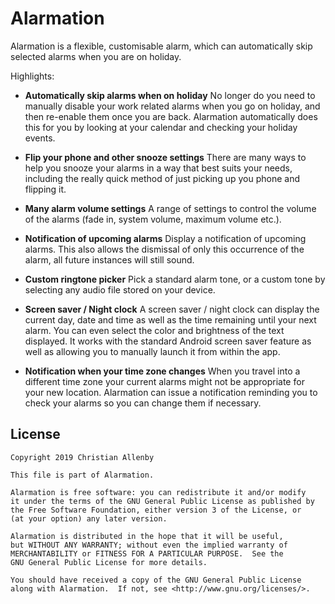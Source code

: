 # Alarmation
Alarmation is a flexible, customisable alarm, which can automatically skip selected alarms when you are on holiday.

Highlights:

- **Automatically skip alarms when on holiday**
No longer do you need to manually disable your work related alarms when you go on holiday, and then re-enable them once you are back.
Alarmation automatically does this for you by looking at your calendar and checking your holiday events. 

- **Flip your phone and other snooze settings**
There are many ways to help you snooze your alarms in a way that best suits your needs, including the really quick method of just picking up you phone and flipping it.

- **Many alarm volume settings**
A range of settings to control the volume of the alarms (fade in, system volume, maximum volume etc.).

- **Notification of upcoming alarms**
Display a notification of upcoming alarms. This also allows the dismissal of only this occurrence of the alarm, all future instances will still sound.

- **Custom ringtone picker**
Pick a standard alarm tone, or a custom tone by selecting any audio file stored on your device.

- **Screen saver / Night clock**
A screen saver / night clock can display the current day, date and time as well as the time remaining until your next alarm. You can even select the color and brightness of the text displayed. It works with the standard Android screen saver feature as well as allowing you to manually launch it from within the app.

- **Notification when your time zone changes**
When you travel into a different time zone your current alarms might not be appropriate for your new location. Alarmation can issue a notification reminding you to check your alarms so you can change them if necessary.


## License
```
Copyright 2019 Christian Allenby

This file is part of Alarmation.

Alarmation is free software: you can redistribute it and/or modify
it under the terms of the GNU General Public License as published by
the Free Software Foundation, either version 3 of the License, or
(at your option) any later version.

Alarmation is distributed in the hope that it will be useful,
but WITHOUT ANY WARRANTY; without even the implied warranty of
MERCHANTABILITY or FITNESS FOR A PARTICULAR PURPOSE.  See the
GNU General Public License for more details.

You should have received a copy of the GNU General Public License
along with Alarmation.  If not, see <http://www.gnu.org/licenses/>.
```
